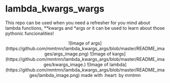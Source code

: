 # lambda_kwargs_wargs

This repo can be used when you need a refresher for you mind about lambda functions,
**kwargs and *args or it can be used to learn about those pythonic funcionalities!

<p align="center">
![Image of args](https://github.com/mmtmn/lambda_kwargs_args/blob/master/README_images/args_image.png)
![Image of kargs](https://github.com/mmtmn/lambda_kwargs_args/blob/master/README_images/kwargs_image.)
![Image of lambda](https://github.com/mmtmn/lambda_kwargs_args/blob/master/README_images/lambda_image.png)
made with :heart: by mmtmn
</p>
